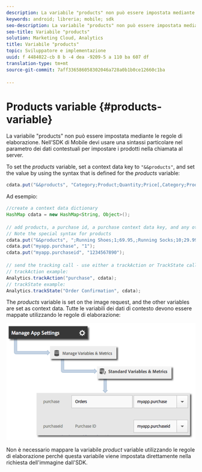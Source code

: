 ```yaml
---
description: La variabile "products" non può essere impostata mediante le regole di elaborazione. Nell'SDK di Mobile devi usare una sintassi particolare nel parametro dei dati contestuali per impostare i prodotti nella chiamata al server.
keywords: android; libreria; mobile; sdk
seo-description: La variabile "products" non può essere impostata mediante le regole di elaborazione. Nell'SDK di Mobile devi usare una sintassi particolare nel parametro dei dati contestuali per impostare i prodotti nella chiamata al server.
seo-title: Variabile "products"
solution: Marketing Cloud, Analytics
title: Variabile "products"
topic: Sviluppatore e implementazione
uuid: f 4484022-cb 8 b -4 dea -9209-5 a 110 ba 607 df
translation-type: tm+mt
source-git-commit: 7aff336586058302046a728a0b1b0ce12660c1ba

---
```



# Products variable {#products-variable}

La variabile "products" non può essere impostata mediante le regole di elaborazione. Nell'SDK di Mobile devi usare una sintassi particolare nel parametro dei dati contestuali per impostare i prodotti nella chiamata al server.

To set the *products* variable, set a context data key to `"&&products"`, and set the value by using the syntax that is defined for the *products* variable:

```java
cdata.put("&&products", "Category;Product;Quantity;Price[,Category;Product;Quantity;Price]");
```

Ad esempio:

```java
//create a context data dictionary 
HashMap cdata = new HashMap<String, Object>(); 
 
// add products, a purchase id, a purchase context data key, and any other data you want to collect. 
// Note the special syntax for products 
cdata.put("&&products", ";Running Shoes;1;69.95,;Running Socks;10;29.99"); 
cdata.put("myapp.purchase", "1"); 
cdata.put("myapp.purchaseid", "1234567890"); 
 
// send the tracking call - use either a trackAction or TrackState call. 
// trackAction example: 
Analytics.trackAction("purchase", cdata); 
// trackState example: 
Analytics.trackState("Order Confirmation", cdata);
```

The *products* variable is set on the image request, and the other variables are set as context data. Tutte le variabili dei dati di contesto devono essere mappate utilizzando le regole di elaborazione:

![](assets/map-products.png)

Non è necessario mappare la variabile *product* variable utilizzando le regole di elaborazione perché questa variabile viene impostata direttamente nella richiesta dell'immagine dall'SDK.
